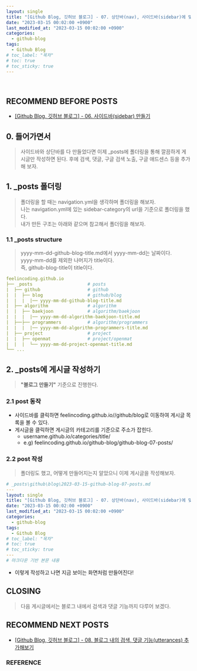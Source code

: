 ```yaml
---
layout: single
title: "[Github Blog, 깃허브 블로그] - 07. 상단바(nav), 사이드바(sidebar)에 맞추어 게시글 작성하기"
date: "2023-03-15 00:02:00 +0900"
last_modified_at: "2023-03-15 00:02:00 +0900"
categories:
  - github-blog
tags:
  - Github Blog
# toc_label: "목차"
# toc: true
# toc_sticky: true
---
```


<br/>

## RECOMMEND BEFORE POSTS

- [[Github Blog, 깃허브 블로그] - 06. 사이드바(sidebar) 만들기][github-blog-06]

## 0. 들어가면서

> 사이드바와 상단바를 다 만들었다면 이제 \_posts에 폴더링을 통해 깔끔하게 게시글만 작성하면 된다. 후에 검색, 댓글, 구글 검색 노출, 구글 애드센스 등을 추가해 보자.

## 1. \_posts 폴더링

> 폴더링을 할 때는 navigation.yml을 생각하며 폴더링을 해보자. <br> 나는 navigation.yml에 있는 sidebar-category의 url을 기준으로 폴더링을 했다. <br> 내가 만든 구조는 아래와 같으며 참고해서 폴더링을 해보자.

### 1.1 \_posts structure

> yyyy-mm-dd-github-blog-title.md에서 yyyy-mm-dd는 날짜이다. <br> yyyy-mm-dd를 제외한 나머지가 title이다. <br> 즉, github-blog-title이 title이다.

```yml
feelincoding.github.io
├── _posts                     # posts
|  ├── github                  # github
|  |  ├── blog                 # github/blog
|  |  |  |── yyyy-mm-dd-github-blog-title.md
|  ├── algorithm               # algorithm
|  |  ├── baekjoon             # algorithm/baekjoon
|  |  |  |── yyyy-mm-dd-algorithm-baekjoon-title.md
|  ├──├── programmers          # algorithm/programmers
|  |  |  |── yyyy-mm-dd-algorithm-programmers-title.md
|  ├── project                 # project
|  |  ├── openmat              # project/openmat
|  |  |  └── yyyy-mm-dd-project-openmat-title.md
└── ...
```

## 2. \_posts에 게시글 작성하기

> **"블로그 만들기"** 기준으로 진행한다.

### 2.1 post 동작

- 사이드바를 클릭하면 feelincoding.github.io//github/blog로 이동하여 게시글 목록을 볼 수 있다.
- 게시글을 클릭하면 게시글의 카테고리를 기준으로 주소가 잡힌다.
  - username.github.io/categories/title/
  - e.g) feelincoding.github.io/github-blog/github-blog-07-posts/

### 2.2 post 작성

> 폴더링도 했고, 어떻게 만들어지는지 알았으니 이제 게시글을 작성해보자.

```yml
# _posts\github\blog\2023-03-15-github-blog-07-posts.md
---
layout: single
title: "[Github Blog, 깃허브 블로그] - 07. 상단바(nav), 사이드바(sidebar)에 맞추어 게시글 작성하기"
date: "2023-03-15 00:02:00 +0900"
last_modified_at: "2023-03-15 00:02:00 +0900"
categories:
  - github-blog
tags:
  - Github Blog
# toc_label: "목차"
# toc: true
# toc_sticky: true
---
# 마크다운 기반 본문 내용
```

- 이렇게 작성하고 나면 지금 보이는 화면처럼 만들어진다!

## CLOSING

> 다음 게시글에서는 블로그 내에서 검색과 댓글 기능까지 다루어 보겠다.

## RECOMMEND NEXT POSTS

- [[Github Blog, 깃허브 블로그] - 08. 블로그 내의 검색, 댓글 기능(utterances) 추가해보기][github-blog-08]

[github-blog-06]: https://feelincoding.github.io/github-blog/github-blog-06-sidebar/
[github-blog-08]: https://feelincoding.github.io/github-blog/github-blog-08-search-comments/

### REFERENCE
